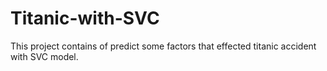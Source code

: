 # Titanic-with-SVC
This project contains of predict some factors that effected titanic accident with SVC model.

